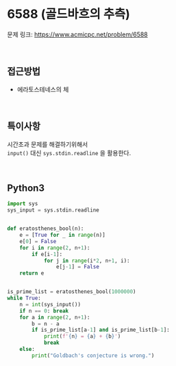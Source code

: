# 6588 (골드바흐의 추측)

문제 링크: <https://www.acmicpc.net/problem/6588>

<br>

## 접근방법

- 에라토스테네스의 체

<br>

## 특이사항

시간초과 문제를 해결하기위해서  
`input()` 대신 `sys.stdin.readline` 을 활용한다.  

<br>

## Python3

```python
import sys
sys_input = sys.stdin.readline


def eratosthenes_bool(n):
    e = [True for _ in range(n)]
    e[0] = False
    for i in range(2, n+1):
        if e[i-1]:
            for j in range(i*2, n+1, i):
                e[j-1] = False
    return e


is_prime_list = eratosthenes_bool(1000000)
while True:
    n = int(sys_input())
    if n == 0: break
    for a in range(2, n+1):
        b = n - a
        if is_prime_list[a-1] and is_prime_list[b-1]:
            print(f'{n} = {a} + {b}')
            break
    else:
        print("Goldbach's conjecture is wrong.")
```
